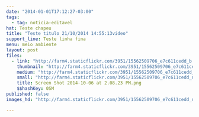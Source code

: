 ```yaml
---
date: "2014-01-01T17:12:27-03:00"
tags:
  - tag: noticia-editavel
hat: Teste chapeu
title: "Teste titulo 21/10/2014 14:55:13video"
support_line: Teste linha fina
menu: meio ambiente
layout: post
files:
  - link: "http://farm4.staticflickr.com/3951/15562509706_e7c611cedd_b.jpg"
    thumbnail: "http://farm4.staticflickr.com/3951/15562509706_e7c611cedd_t.jpg"
    medium: "http://farm4.staticflickr.com/3951/15562509706_e7c611cedd_z.jpg"
    small: "http://farm4.staticflickr.com/3951/15562509706_e7c611cedd_n.jpg"
    title: Screen Shot 2014-10-06 at 2.08.23 PM.png
    $$hashKey: 0SM
published: false
images_hd: "http://farm4.staticflickr.com/3951/15562509706_e7c611cedd_n.jpg"

---
```

